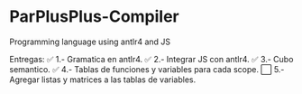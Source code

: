 # ParPlusPlus-Compiler
Programming language using antlr4 and JS

Entregas:
:white_check_mark: 1.- Gramatica en antlr4. 
:white_check_mark: 2.- Integrar JS con antlr4. 
:white_check_mark: 3.- Cubo semantico. 
:white_check_mark: 4.- Tablas de funciones y variables para cada scope.
⬜️ 5.- Agregar listas y matrices a las tablas de variables.